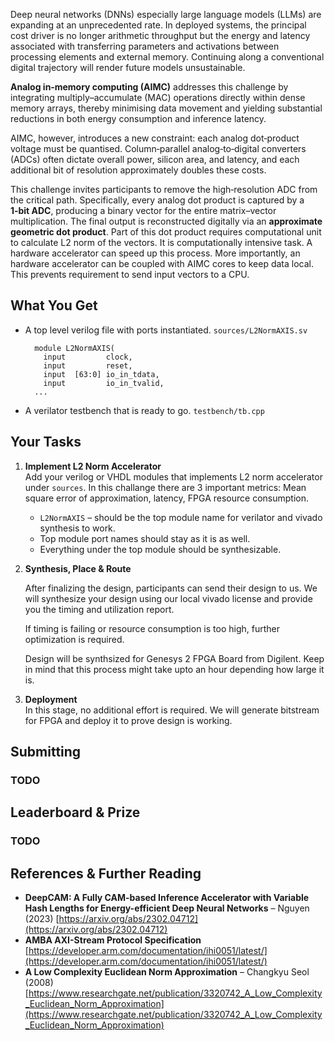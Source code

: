 

Deep neural networks (DNNs) especially large language models (LLMs) are expanding at an unprecedented rate. In deployed systems, the principal cost driver is no longer arithmetic throughput but the energy and latency associated with transferring parameters and activations between processing elements and external memory. Continuing along a conventional digital trajectory will render future models unsustainable.

**Analog in‑memory computing (AIMC)** addresses this challenge by integrating multiply–accumulate (MAC) operations directly within dense memory arrays, thereby minimising data movement and yielding substantial reductions in both energy consumption and inference latency.

AIMC, however, introduces a new constraint: each analog dot‑product voltage must be quantised. Column‑parallel analog‑to‑digital converters (ADCs) often dictate overall power, silicon area, and latency, and each additional bit of resolution approximately doubles these costs.

This challenge invites participants to remove the high‑resolution ADC from the critical path. Specifically, every analog dot product is captured by a **1‑bit ADC**, producing a binary vector for the entire matrix–vector multiplication. The final output is reconstructed digitally via an **approximate geometric dot product**. Part of this dot product requires computational unit to calculate L2 norm of the vectors. It is computationally intensive task. A hardware accelerator can speed up this process. More importantly, an hardware accelerator can be coupled with AIMC cores to keep data local. This prevents requirement to send input vectors to a CPU.

## What You Get

* A top level verilog file with ports instantiated.
  ``` sources/L2NormAXIS.sv ```
  ```
    module L2NormAXIS(
      input         clock,
      input         reset,
      input  [63:0] io_in_tdata,
      input         io_in_tvalid,
    ...
  ```


* A verilator testbench that is ready to go.
    ``` testbench/tb.cpp ```

## Your Tasks

1. **Implement L2 Norm Accelerator**  
   Add your verilog or VHDL modules that implements L2 norm accelerator under ```sources```.
   In this challange there are 3 important metrics: Mean square error of approximation,
   latency, FPGA resource consumption.

   * `L2NormAXIS` – should be the top module name for verilator and vivado synthesis to work.
   * Top module port names should stay as it is as well.
   * Everything under the top module should be synthesizable.

2. **Synthesis, Place & Route**
   
   After finalizing the design, participants can send their design to us.
   We will synthesize your design using our local vivado license and provide you the timing and utilization report.

   If timing is failing or resource consumption is too high, further optimization is required.
   
   Design will be synthsized for Genesys 2 FPGA Board from Digilent. Keep in mind that this process might take upto an hour depending how large it is.
   
3. **Deployment**  
   In this stage, no additional effort is required. We will generate bitstream for FPGA and deploy it to prove design is working.

## Submitting

### TODO

## Leaderboard & Prize

### TODO

## References & Further Reading


* **DeepCAM: A Fully CAM-based Inference Accelerator with Variable Hash Lengths for Energy-efficient Deep Neural Networks** – Nguyen (2023)
[https://arxiv.org/abs/2302.04712](https://arxiv.org/abs/2302.04712)
* **AMBA AXI-Stream Protocol Specification**  
[https://developer.arm.com/documentation/ihi0051/latest/](https://developer.arm.com/documentation/ihi0051/latest/)
* **A Low Complexity Euclidean Norm Approximation** – Changkyu Seol (2008) [https://www.researchgate.net/publication/3320742_A_Low_Complexity_Euclidean_Norm_Approximation](https://www.researchgate.net/publication/3320742_A_Low_Complexity_Euclidean_Norm_Approximation)